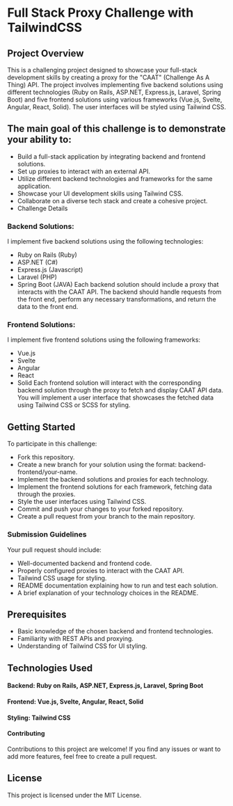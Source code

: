 # Full Stack Proxy Challenge with TailwindCSS
## Project Overview
This is a challenging project designed to showcase your full-stack development skills by creating a proxy for the "CAAT" (Challenge As A Thing) API. The project involves implementing five backend solutions using different technologies (Ruby on Rails, ASP.NET, Express.js, Laravel, Spring Boot) and five frontend solutions using various frameworks (Vue.js, Svelte, Angular, React, Solid). The user interfaces will be styled using Tailwind CSS.

## The main goal of this challenge is to demonstrate your ability to:

- Build a full-stack application by integrating backend and frontend solutions.
- Set up proxies to interact with an external API.
- Utilize different backend technologies and frameworks for the same application.
- Showcase your UI development skills using Tailwind CSS.
- Collaborate on a diverse tech stack and create a cohesive project.
- Challenge Details
### Backend Solutions:
I implement five backend solutions using the following technologies:
- Ruby on Rails (Ruby)
- ASP.NET (C#)
- Express.js (Javascript)
- Laravel (PHP)
- Spring Boot (JAVA)
Each backend solution should include a proxy that interacts with the CAAT API. The backend should handle requests from the front end, perform any necessary transformations, and return the data to the front end.

### Frontend Solutions:
I implement five frontend solutions using the following frameworks:

- Vue.js
- Svelte
- Angular
- React
- Solid
Each frontend solution will interact with the corresponding backend solution through the proxy to fetch and display CAAT API data. You will implement a user interface that showcases the fetched data using Tailwind CSS or SCSS for styling.

## Getting Started
To participate in this challenge:

- Fork this repository.
- Create a new branch for your solution using the format: backend-frontend/your-name.
- Implement the backend solutions and proxies for each technology.
- Implement the frontend solutions for each framework, fetching data through the proxies.
- Style the user interfaces using Tailwind CSS.
- Commit and push your changes to your forked repository.
- Create a pull request from your branch to the main repository.
### Submission Guidelines
Your pull request should include:
- Well-documented backend and frontend code.
- Properly configured proxies to interact with the CAAT API.
- Tailwind CSS usage for styling.
- README documentation explaining how to run and test each solution.
- A brief explanation of your technology choices in the README.

## Prerequisites
- Basic knowledge of the chosen backend and frontend technologies.
- Familiarity with REST APIs and proxying.
- Understanding of Tailwind CSS for UI styling.
## Technologies Used
#### Backend: Ruby on Rails, ASP.NET, Express.js, Laravel, Spring Boot
#### Frontend: Vue.js, Svelte, Angular, React, Solid
#### Styling: Tailwind CSS
#### Contributing
Contributions to this project are welcome! If you find any issues or want to add more features, feel free to create a pull request.

## License
This project is licensed under the MIT License.

